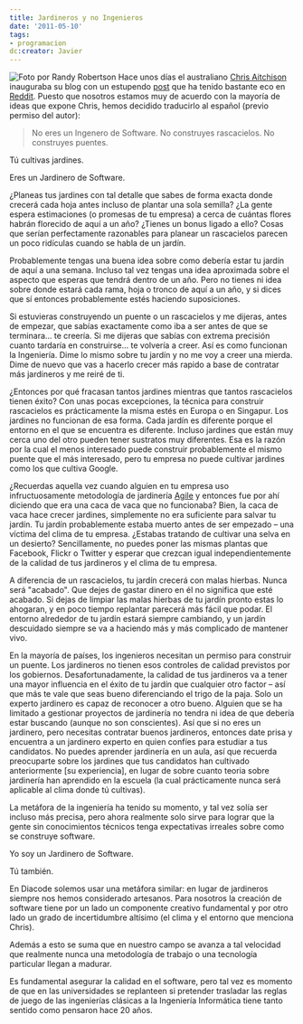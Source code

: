 ```yaml
---
title: Jardineros y no Ingenieros
date: '2011-05-10'
tags:
- programacion
dc:creator: Javier
---
```


![Foto por Randy Robertson](http://blog.diacode.com/wp-content/uploads/2011/05/464791157_b9965da377_b.jpeg)
Hace unos días el australiano 
[Chris Aitchison](http://chrisaitchison.com/) inauguraba su blog con un estupendo 
[post](http://chrisaitchison.com/2011/05/03/you-are-not-a-software-engineer) que ha tenido bastante eco en 
[Reddit](http://www.reddit.com/r/programming/comments/h4ob9/you_are_not_a_software_engineer_you_grow_gardens/). Puesto que nosotros estamos muy de acuerdo con la mayoría de ideas que expone Chris, hemos decidido traducirlo al español (previo permiso del autor):




>No eres un Ingenero de Software. No construyes rascacielos. No construyes puentes.


Tú cultivas jardines.


Eres un Jardinero de Software.


¿Planeas tus jardines con tal detalle que sabes de forma exacta donde crecerá cada hoja antes incluso de plantar una sola semilla? ¿La gente espera estimaciones (o promesas de tu empresa) a cerca de cuántas flores habrán florecido de aquí a un año? ¿Tienes un bonus ligado a ello? Cosas que serían perfectamente razonables para planear un rascacielos parecen un poco ridículas cuando se habla de un jardín.


Probablemente tengas una buena idea sobre como debería estar tu jardín de aquí a una semana. Incluso tal vez tengas una idea aproximada sobre el aspecto que esperas que tendrá dentro de un año. Pero no tienes ni idea sobre donde estará cada rama, hoja o tronco de aquí a un año, y si dices que sí entonces probablemente estés haciendo suposiciones.


Si estuvieras construyendo un puente o un rascacielos y me dijeras, antes de empezar, que sabías exactamente como iba a ser antes de que se terminara... te creería. Si me dijeras que sabías con extrema precisión cuanto tardaría en construirse... te volvería a creer. Así es como funcionan la Ingeniería. Dime lo mismo sobre tu jardín y no me voy a creer una mierda. Dime de nuevo que vas a hacerlo crecer más rapido a base de contratar más jardineros y me reiré de ti.


¿Entonces por qué fracasan tantos jardines mientras que tantos rascacielos tienen éxito? Con unas pocas excepciones, la técnica para construir rascacielos es prácticamente la misma estés en Europa o en Singapur. Los jardines no funcionan de esa forma. Cada jardín es diferente porque el entorno en el que se encuentra es diferente. Incluso jardines que están muy cerca uno del otro pueden tener sustratos muy diferentes. Esa es la razón por la cual el menos interesado puede construir probablemente el mismo puente que el más interesado, pero tu empresa no puede cultivar jardines como los que cultiva Google.


¿Recuerdas aquella vez cuando alguien en tu empresa uso infructuosamente metodología de jardinería 
[Agile](http://en.wikipedia.org/wiki/Agile_software_development) y entonces fue por ahí diciendo que era una caca de vaca que no funcionaba? Bien, la caca de vaca hace crecer jardines, simplemente no era suficiente para salvar tu jardín. Tu jardín probablemente estaba muerto antes de ser empezado – una víctima del clima de tu empresa. ¿Estabas tratando de cultivar una selva en un desierto? Sencillamente, no puedes poner las mismas plantas que Facebook, Flickr o Twitter y esperar que crezcan igual independientemente de la calidad de tus jardineros y el clima de tu empresa.


A diferencia de un rascacielos, tu jardín crecerá con malas hierbas. Nunca será "acabado". Que dejes de gastar dinero en él no significa que esté acabado. Si dejas de limpiar las malas hierbas de tu jardín pronto estas lo ahogaran, y en poco tiempo replantar parecerá más fácil que podar. El entorno alrededor de tu jardín estará siempre cambiando, y un jardín descuidado siempre se va a haciendo más y más complicado de mantener vivo.


En la mayoría de países, los ingenieros necesitan un permiso para construir un puente. Los jardineros no tienen esos controles de calidad previstos por los gobiernos. Desafortunadamente, la calidad de tus jardineros va a tener una mayor influencia en el éxito de tu jardín que cualquier otro factor – así que más te vale que seas bueno diferenciando el trigo de la paja. Solo un experto jardinero es capaz de reconocer a otro bueno. Alguien que se ha limitado a gestionar proyectos de jardinería no tendra ni idea de que debería estar buscando (aunque no son conscientes). Así que si no eres un jardinero, pero necesitas contratar buenos jardineros, entonces date prisa y encuentra a un jardinero experto en quien confíes para estudiar a tus candidatos. No puedes aprender jardinería en un aula, así que recuerda preocuparte sobre los jardines que tus candidatos han cultivado anteriormente [su experiencia], en lugar de sobre cuanto teoria sobre jardinería han aprendido en la escuela (la cual prácticamente nunca será aplicable al clima donde tú cultivas).


La metáfora de la ingeniería ha tenido su momento, y tal vez solía ser incluso más precisa, pero ahora realmente solo sirve para lograr que la gente sin conocimientos técnicos tenga expectativas irreales sobre como se construye software.


Yo soy un Jardinero de Software.


Tú también.


En Diacode solemos usar una metáfora similar: en lugar de jardineros siempre nos hemos considerado artesanos. Para nosotros la creación de software tiene por un lado un componente creativo fundamental y por otro lado un grado de incertidumbre altísimo (el 
clima y el 
entorno que menciona Chris).


Además a esto se suma que en nuestro campo se avanza a tal velocidad que realmente nunca una metodología de trabajo o una tecnología particular llegan a madurar.


Es fundamental asegurar la calidad en el software, pero tal vez es momento de que en las universidades se replanteen si pretender trasladar las reglas de juego de las ingenierías clásicas a la Ingeniería Informática tiene tanto sentido como pensaron hace 20 años.
